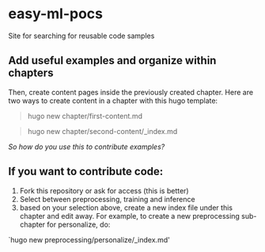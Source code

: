 # easy-ml-pocs
Site for searching for reusable code samples

## Add useful examples and organize within chapters
Then, create content pages inside the previously created chapter. Here are two ways to create content in a chapter with this hugo template:

> hugo new chapter/first-content.md

> hugo new chapter/second-content/_index.md

*So how do you use this to contribute examples?*

## If you want to contribute code:

1. Fork this repository or ask for access (this is better)
1. Select between preprocessing, training and inference
1. based on your selection above, create a new index file under this chapter and edit away. For example, to create a new preprocessing sub-chapter for personalize, do:


`hugo new preprocessing/personalize/_index.md'